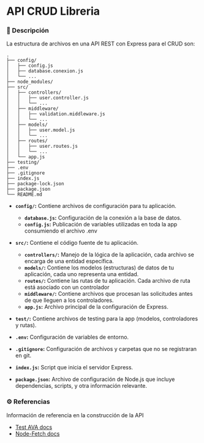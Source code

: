 # API CRUD Libreria

### 📝 Descripción

La estructura de archivos en una API REST con Express para el CRUD son: 

```plaintext
.
├── config/
│   ├── config.js
│   ├── database.conexion.js
│   └── ...
├── node_modules/
├── src/
│   ├── controllers/
│   │   ├── user.controller.js
│   │   └── ...
│   ├── middleware/
│   │   ├── validation.middleware.js
│   │   └── ...
│   ├── models/
│   │   ├── user.model.js
│   │   └── ...
│   ├── routes/
│   │   ├── user.routes.js
│   │   └── ...
│   └── app.js
├── testing/
├── .env
├── .gitignore
├── index.js
├── package-lock.json
├── package.json
└── README.md
```

- **`config/`:** Contiene archivos de configuración para tu aplicación.
  - **`database.js`:** Configuración de la conexión a la base de datos.
  - **`config.js`:** Publicación de variables utilizadas en toda la app consumiendo el archivo .env 

- **`src/`:** Contiene el código fuente de tu aplicación.
  - **`controllers/`:** Manejo de la lógica de la aplicación, cada archivo se encarga de una entidad específica.
  - **`models/`:** Contiene los modelos (estructuras) de datos de tu aplicación, cada uno representa una entidad.
  - **`routes/`:** Contiene las rutas de tu aplicación. Cada archivo de ruta está asociado con un controlador
  - **`middleware/`:** Contiene archivos que procesan las solicitudes antes de que lleguen a los controladores. 
  - **`app.js`:** Archivo principal de la configuración de Express.

- **`test/`:** Contiene archivos de testing para la app (modelos, controladores y rutas).

- **`.env`:** Configuración de variables de entorno.
- **`.gitignore`:** Configuración de archivos y carpetas que no se registraran en git.
- **`index.js`:** Script que inicia el servidor Express.
- **`package.json`:** Archivo de configuración de Node.js que incluye dependencias, scripts, y otra información relevante.

### ⚙️ Referencias

Información de referencia en la construcción de la API

* [Test AVA docs](https://github.com/avajs/ava/blob/5975b602b771e0dc02382d24b65c5561bd5fc7ee/docs/03-assertions.md)
* [Node-Fetch docs](https://github.com/node-fetch/node-fetch)
